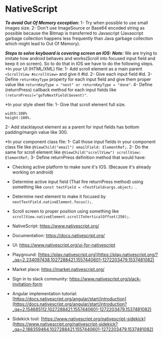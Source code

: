 # NativeScript

***To avoid Out Of Memory exception:***
1- Try when possible to use small images size.
2- Don't use ImageSource or Base64 encoded string as possible because the Bitmap is transferred to Javascript 
(Javascript garbage collection happens less frequently than Java garbage collection which might lead to Out Of Memory).

***Steps to solve keyboard is covering screen on IOS:***
***Note:*** We are trying to imitate how android behaves and works(Scroll into focused input field and keep it on screen).
So to do that in IOS we have to do the following steps.
*In your UI (HTML/XML) file:
1- Add scroll element as a main parent ```<ScrollView #scrollView>``` and give it #id.
2- Give each input field #id.
3- Define ```returnKeyType``` property for each input field and give them proper value like ```returnKeyType = "next" or returnKeyType = "done"```.
4- Define (returnPress) callback method for each input fields like ```(returnPress)="goToNextField($event)"```.

*In your style sheet file:
1- Give that scroll element full size. 
  ```
  width:100%
  height:100%.
  ```
2- Add stacklayout element as a parent for input fields has bottom padding/margin value like 300.

*In your component class file:
1- Call those input fields in your component class file like ```@ViewChild("email") emailField: ElementRef;```.
2- Do the same for scroll element like ```@ViewChild("scrollView") scrollView: ElementRef;```
3- Define returnPress definition method that would have:
  - Checking active platform to make sure it's IOS. (Because it's already working on android)
  - Determine active input field (That fire returnPress method) using something like ```const textField = <TextField>args.object; ```.
  - Determine next element to make it focused by ```nextTextField.nativeElement.focus();```.
  - Scroll screen to proper position using something like ```scrollView.nativeElement.scrollToVerticalOffset(250);```.

- NativeScript: https://www.nativescript.org/
- Documentation: https://docs.nativescript.org/
- UI: https://www.nativescript.org/ui-for-nativescript 
- Playground: [https://play.nativescript.org](https://play.nativescript.org/?_ga=2.234097438.1027288421.1557440601-1272203479.1537481082)

- Market place: https://market.nativescript.org/
- Sign in to slack community: https://www.nativescript.org/slack-invitation-form
- Angular implementation tutorial: [https://docs.nativescript.org/angular/start/introduction](https://docs.nativescript.org/angular/start/introduction?_ga=2.154685112.1027288421.1557440601-1272203479.1537481082)
- Sidekick tool: [https://www.nativescript.org/nativescript-sidekick](https://www.nativescript.org/nativescript-sidekick?_ga=2.188359464.1027288421.1557440601-1272203479.1537481082)

